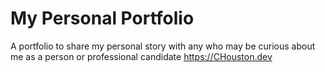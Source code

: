 # My Personal Portfolio

A portfolio to share my personal story with any who may be curious about me as a person or  professional candidate
https://CHouston.dev